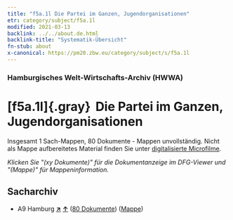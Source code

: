```yaml
---
title: "f5a.1l Die Partei im Ganzen, Jugendorganisationen"
etr: category/subject/f5a.1l
modified: 2021-03-13
backlink: ../../about.de.html
backlink-title: "Systematik-Übersicht"
fn-stub: about
x-canonical: https://pm20.zbw.eu/category/subject/s/f5a.1l
---
```


### Hamburgisches Welt-Wirtschafts-Archiv (HWWA)
# [f5a.1l]{.gray}&#8201; Die Partei im Ganzen, Jugendorganisationen&#160; 




Insgesamt 1 Sach-Mappen, 80 Dokumente - Mappen unvollständig.
Nicht als Mappe aufbereitetes Material finden Sie unter [digitalisierte Microfilme](/film/h1_sh.de.html).

_Klicken Sie "(xy Dokumente)" für die Dokumentanzeige im DFG-Viewer und "(Mappe)" für Mappeninformation._

## Sacharchiv



- A9 Hamburg [**&nearr;**](../../../geo/i/140905/about.de.html "Hamburg (alle Mappen)") [**&uarr;**](../../../geo/about.de.html#A9 "Ländersystematik") (<a href="https://pm20.zbw.eu/dfgview/sh/140905,144432" title="über: Hamburg : Die Partei im Ganzen, Jugendorganisationen" target="_blank">80 Dokumente</a>) ([Mappe](../../../../folder/sh/1409xx/140905/1444xx/144432/about.de.html))


